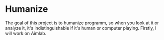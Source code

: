 # Humanize


The goal of this project is to humanize programm, so when you look at it or analyze it, it's indistinguishable if it's human or computer playing.
Firstly, I will work on Aimlab.